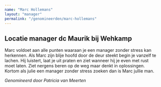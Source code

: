 ```yaml
---
name: "Marc Hollemans"
layout: "manager"
permalink: "/genomineerden/marc-hollemans"
---
```

## Locatie manager dc Maurik bij Wehkamp
Marc voldoet aan alle punten waaraan je een manager zonder stress kan herkennen. Als Marc zijn blije hoofd door de deur steekt begin je vanzelf te lachen. Hij luistert, laat je uit praten en ziet wanneer hij je even met rust moet laten. Ziet nergens beren op de weg maar denkt in oplossingen. Kortom als julie een manager zonder stress zoeken dan is Marc jullie man.

_Genomineerd door Patricia van Meerten_

